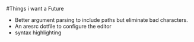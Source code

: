 #Things i want a Future

- Better argument parsing to include paths but eliminate bad characters.
- An aresrc dotfile to configure the editor
- syntax highlighting